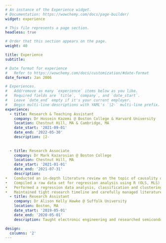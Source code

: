 ```yaml
---
# An instance of the Experience widget.
# Documentation: https://wowchemy.com/docs/page-builder/
widget: experience

# This file represents a page section.
headless: true

# Order that this section appears on the page.
weight: 40

title: Experience
subtitle:

# Date format for experience
#   Refer to https://wowchemy.com/docs/customization/#date-format
date_format: Jan 2006

# Experiences.
#   Add/remove as many `experience` items below as you like.
#   Required fields are `title`, `company`, and `date_start`.
#   Leave `date_end` empty if it's your current employer.
#   Begin multi-line descriptions with YAML's `|2-` multi-line prefix.
experience:
  - title: Research & Teaching Assistant
    company: Dr Hossein Kazemi @ Boston College & Harvard University
    location: Chestnut Hill, MA & Cambridge, MA
    date_start: '2021-09-01'
    date_end: '2022-05-30'
    description: |2-
    
        
  - title: Research Associate
    company: Dr Mark Kazarosian @ Boston College
    location: Chestnut Hill, MA
    date_start: '2021-01-01'
    date_end: '2021-07-31'
    description: 
•	Conducted an in-depth literature review on the topic of causality of campus diversity in several databases (IPEDS)
•	Compiled a raw data set for regression analysis using R (OLS, MLS)
•	Performed a regression data analysis, classification and clustering with existing data using R and Stata
•	Maintained tight research timeline and carefully managed literature database using GSuite, Zotero
  - title: Research Assistant
    company: Dr Alison Kelly Hawke @ Suffolk University
    location: Boston, MA
    date_start: '2019-05-01'
    date_end: '2020-05-01'
    description: Taught electronic engineering and researched semiconductor physics.

design:
  columns: '2'
---
```

